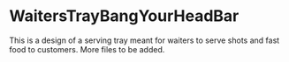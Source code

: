 # WaitersTrayBangYourHeadBar
This is a design of a serving tray meant for waiters to serve shots and fast food to customers. More files to be added.
